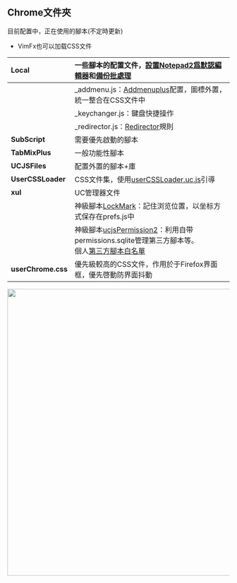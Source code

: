 ## Chrome文件夾

目前配置中，正在使用的腳本(不定時更新)

- VimFx也可以加载CSS文件

| **Local**          | 一些腳本的配置文件，[設置Notepad2爲默認編輯器](UCJSFiles/setRelativeEditPath.uc.js)和[備份批處理][8] |
| :----------------- | :---------------------------------------- |
|                    | _addmenu.js：[Addmenuplus][2]配置，圖標外置，統一整合在CSS文件中 |
|                    | _keychanger.js：鍵盘快捷操作                    |
|                    | _redirector.js：[Redirector][4]規則         |
| **SubScript**      | 需要優先啟動的腳本                                |
| **TabMixPlus**     | 一般功能性腳本                                  |
| **UCJSFiles**      | 配置外置的腳本+庫                                |
| **UserCSSLoader**  | CSS文件集，使用[userCSSLoader.uc.js][3]引導 |
| **xul**            | UC管理器文件                                  |
|                    | 神級腳本[LockMark][6]：記住浏览位置，以坐标方式保存在prefs.js中 |
|                    | 神級腳本[ucjsPermission2][7]：利用自带permissions.sqlite管理第三方腳本等。<br>個人[第三方腳本白名單][9] |
| **userChrome.css** | 優先級較高的CSS文件，作用於于Firefox界面框，優先啓動防界面抖動     |

<p align="left"><img width="650" src="https://github.com/dupontjoy/userChrome.js-Collections-/raw/master/CingFox/img/chrome-folder.jpg"></p>

[1]: https://github.com/dupontjoy/userChrome.js-Collections-/tree/master/CingFox
[2]: https://github.com/ywzhaiqi/userChromeJS/tree/master/addmenuPlus
[3]: https://github.com/dupontjoy/userChrome.js-Collections-/tree/master/Usercssloader%20Modoos
[4]: https://github.com/dupontjoy/userChrome.js-Collections-/tree/master/Redirector
[6]: https://github.com/dupontjoy/userChrome.js-Collections-/tree/master/localMark.uc.xul
[7]: https://github.com/dupontjoy/userChrome.js-Collections-/tree/master/ucjsPermission2.uc.xul
[8]: https://github.com/dupontjoy/userChrome.js-Collections-/tree/master/Backupprofiles%207z
[9]: https://github.com/dupontjoy/customization/blob/master/Rules/ucjsPermission-Whitelist.txt

